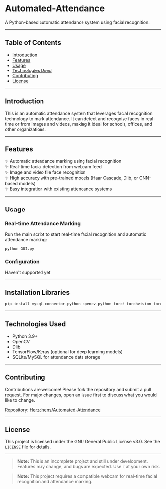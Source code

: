 # Automated-Attendance

A Python-based automatic attendance system using facial recognition.

---

## Table of Contents
- [Introduction](#introduction)
- [Features](#features)
- [Usage](#usage)
- [Technologies Used](#technologies-used)
- [Contributing](#contributing)
- [License](#license)

---

## Introduction
This is an automatic attendance system that leverages facial recognition technology to mark attendance. It can detect and recognize faces in real-time or from images and videos, making it ideal for schools, offices, and other organizations.

---

## Features 
✨ Automatic attendance marking using facial recognition  
✨ Real-time facial detection from webcam feed  
✨ Image and video file face recognition  
✨ High accuracy with pre-trained models (Haar Cascade, Dlib, or CNN-based models)  
✨ Easy integration with existing attendance systems  

---

## Usage
### Real-time Attendance Marking
Run the main script to start real-time facial recognition and automatic attendance marking:
```bash
python GUI.py
```

### Configuration
Haven't supported yet

---
## Installation Libraries
```bash
pip install mysql-connector-python opencv-python torch torchvision torchaudio numpy pillow customtkinter scikit-learn facenet-pytorch tk pyinstaller
```

---

## Technologies Used
- Python 3.9+  
- OpenCV  
- Dlib  
- TensorFlow/Keras (optional for deep learning models)  
- SQLite/MySQL for attendance data storage

---

## Contributing
Contributions are welcome! Please fork the repository and submit a pull request. For major changes, open an issue first to discuss what you would like to change.

Repository: [Herzchens/Automated-Attendance](https://github.com/Herzchens/Automated-Attendance)

---

## License
This project is licensed under the GNU General Public License v3.0. See the `LICENSE` file for details.

---

> **Note:** This is an incomplete project and still under development. Features may change, and bugs are expected. Use it at your own risk.

> **Note:** This project requires a compatible webcam for real-time facial recognition and attendance marking.


